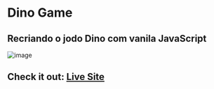 # Dino Game

## Recriando o jodo Dino com vanila JavaScript

![image](https://user-images.githubusercontent.com/80006401/139753571-8c01c17e-a8d6-4819-af17-3039c19f5309.png)

## Check it out: [Live Site](https://game-dino-dio.netlify.app/)
